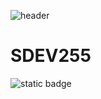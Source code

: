 ![header](https://capsule-render.vercel.app/api?type=slice&color=auto&height=300&section=header&text=SDEV225&desc=Main%20landing%20page%20for%20SDEV225&animation=fadeIn)

# SDEV255
![static badge](http://ForTheBadge.com/images/badges/built-with-love.svg)

